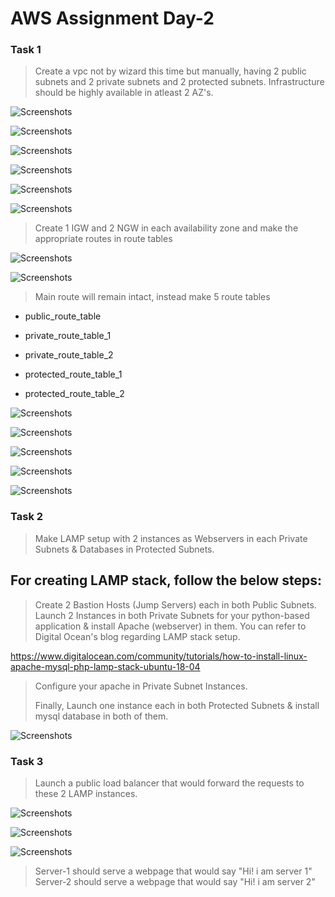 # AWS Assignment Day-2

### Task 1

> Create a vpc not by wizard this time but manually, having 2 public subnets and 2 private subnets and 2 protected subnets. Infrastructure should be highly available in atleast 2 AZ's.


![Screenshots](Screenshots/1.png)


![Screenshots](Screenshots/2.png)


![Screenshots](Screenshots/3.png)


![Screenshots](Screenshots/4.png)


![Screenshots](Screenshots/5.png)


![Screenshots](Screenshots/7.png)


> Create 1 IGW and 2 NGW in each availability zone and make the appropriate routes in route tables


![Screenshots](Screenshots/8.png)


![Screenshots](Screenshots/10.png)


> Main route will remain intact, instead make 5 route tables

 - public_route_table

 - private_route_table_1

 - private_route_table_2 

 - protected_route_table_1

 - protected_route_table_2


![Screenshots](Screenshots/14.png)


![Screenshots](Screenshots/11.png)


![Screenshots](Screenshots/15.png)


![Screenshots](Screenshots/12.png)


![Screenshots](Screenshots/16.png)


### Task 2

> Make LAMP setup with 2 instances as Webservers in each Private Subnets & Databases in Protected Subnets.

## For creating LAMP stack, follow the below steps:

> Create 2 Bastion Hosts (Jump Servers) each in both Public Subnets.
> Launch 2 Instances in both Private Subnets for your python-based application
> & install Apache (webserver) in them. You can refer to  Digital Ocean's blog regarding LAMP stack setup.


https://www.digitalocean.com/community/tutorials/how-to-install-linux-apache-mysql-php-lamp-stack-ubuntu-18-04


> Configure your apache in Private Subnet Instances.
>
> Finally, Launch one instance each in both Protected Subnets & install mysql database in both of them.


![Screenshots](Screenshots/19.png)


### Task 3

> Launch a public load balancer that would forward the requests to these 2 LAMP instances.


![Screenshots](Screenshots/22.png)


![Screenshots](Screenshots/23.png)


![Screenshots](Screenshots/17.png)


> Server-1 should serve a webpage that would say "Hi! i am server 1"
> Server-2 should serve a webpage that would say "Hi! i am server 2"
